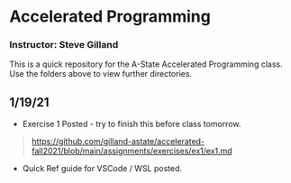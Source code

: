 # Accelerated Programming
### Instructor: Steve Gilland

This is a quick repository for the A-State Accelerated Programming class. Use the folders above to view further directories.


## 1/19/21
* Exercise 1 Posted - try to finish this before class tomorrow.
> https://github.com/gilland-astate/accelerated-fall2021/blob/main/assignments/exercises/ex1/ex1.md
* Quick Ref guide for VSCode / WSL posted.